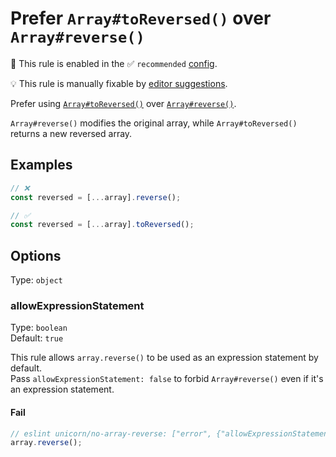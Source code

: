 # Prefer `Array#toReversed()` over `Array#reverse()`

💼 This rule is enabled in the ✅ `recommended` [config](https://github.com/sindresorhus/eslint-plugin-unicorn#recommended-config).

💡 This rule is manually fixable by [editor suggestions](https://eslint.org/docs/latest/use/core-concepts#rule-suggestions).

<!-- end auto-generated rule header -->
<!-- Do not manually modify this header. Run: `npm run fix:eslint-docs` -->

Prefer using [`Array#toReversed()`](https://developer.mozilla.org/en-US/docs/Web/JavaScript/Reference/Global_Objects/Array/toReversed) over [`Array#reverse()`](https://developer.mozilla.org/en-US/docs/Web/JavaScript/Reference/Global_Objects/Array/reverse).

`Array#reverse()` modifies the original array, while `Array#toReversed()` returns a new reversed array.

## Examples

```js
// ❌
const reversed = [...array].reverse();

// ✅
const reversed = [...array].toReversed();
```

## Options

Type: `object`

### allowExpressionStatement

Type: `boolean`\
Default: `true`

This rule allows `array.reverse()` to be used as an expression statement by default.\
Pass `allowExpressionStatement: false` to forbid `Array#reverse()` even if it's an expression statement.

#### Fail

```js
// eslint unicorn/no-array-reverse: ["error", {"allowExpressionStatement": true}]
array.reverse();
```
